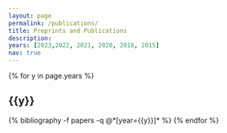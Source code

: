 ```yaml
---
layout: page
permalink: /publications/
title: Preprints and Publications
description: 
years: [2023,2022, 2021, 2020, 2018, 2015]
nav: true
---
```


<div class="publications">

{% for y in page.years %}
  <h2 class="year">{{y}}</h2>
  {% bibliography -f papers -q @*[year={{y}}]* %}
{% endfor %}

</div>
